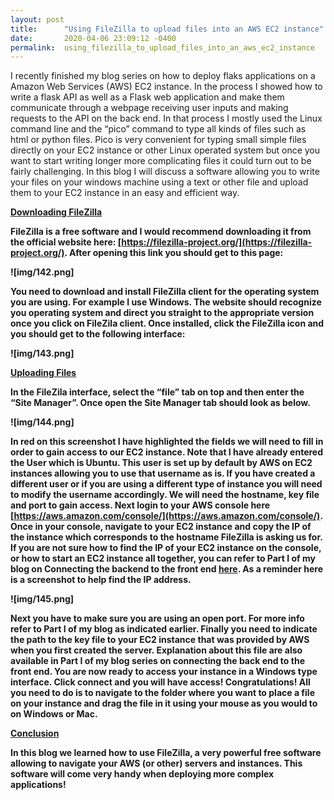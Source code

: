 ```yaml
---
layout: post
title:      "Using FileZilla to upload files into an AWS EC2 instance"
date:       2020-04-06 23:09:12 -0400
permalink:  using_filezilla_to_upload_files_into_an_aws_ec2_instance
---
```



I recently finished my blog series on how to deploy flaks applications on a Amazon Web Services (AWS) EC2 instance. In the process I showed how to write a flask API as well as a Flask web application and make them communicate through a webpage receiving user inputs and making requests to the API on the back end. In that process I mostly used the Linux command line and the “pico” command to type all kinds of files such as html or python files. Pico is very convenient for typing small simple files directly on your EC2 instance or other Linux operated system but once you want to start writing longer more complicating files it could turn out to be fairly challenging. In this blog I will discuss a software allowing you to write your files on your windows machine using a text or other file and upload them to your EC2 instance in an easy and efficient way. 

<b><u>Downloading FileZilla</u>

FileZilla is a free software and I would recommend downloading it from the official website here: [https://filezilla-project.org/](https://filezilla-project.org/). After opening this link you should get to this page: 

![img/142.png]

You need to download and install FileZilla client for the operating system you are using. For example I use Windows. The website should recognize you operating system and direct you straight to the appropriate version once you click on FileZila client. Once installed, click the FileZilla icon and you should get to the following interface:

![img/143.png]

<b><u>Uploading Files</u>

In the FileZila interface, select the “file” tab on top and then enter the “Site Manager”. Once open the Site Manager tab should look as below.

![img/144.png]

In red on this screenshot I have highlighted the fields we will need to fill in order to gain access to our EC2 instance. Note that I have already entered the User which is Ubuntu. This user is set up by default by AWS on EC2 instances allowing you to use that username as is. If you have created a different user or if you are using a different type of instance you will need to modify the username accordingly. We will need the hostname, key file and port to gain access. Next login to your AWS console here [https://aws.amazon.com/console/](https://aws.amazon.com/console/). Once in your console, navigate to your EC2 instance and copy the IP of the instance which corresponds to the hostname FileZilla is asking us for. If you are not sure how to find the IP of your EC2 instance on the console, or how to start an EC2 instance all together,  you can refer to Part I of my blog on Connecting the backend to the front end [here](https://ganevniko.github.io/connecting_the_back_end_to_the_front_end_part_i). As a reminder here is a screenshot to help find the IP address.

![img/145.png]

Next you have to make sure you are using an open port. For more info refer to Part I of my blog as indicated earlier. Finally you need to indicate the path to the key file to your EC2 instance that was provided by AWS when you first created the server. Explanation about this file are also available in Part I of my blog series on connecting the back end to the front end. You are now ready to access your instance in a Windows type interface. Click connect and you will have access! Congratulations! All you need to do is to navigate to the folder where you want to place a file on your instance and drag the file in it using your mouse as you would to on Windows or Mac. 

<b><u>Conclusion</u>

In this blog we learned how to use FileZilla, a very powerful free software allowing to navigate your AWS (or other) servers and instances. This software will come very handy when deploying more complex applications!


